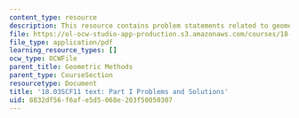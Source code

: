 ```yaml
---
content_type: resource
description: This resource contains problem statements related to geometric methods.
file: https://ol-ocw-studio-app-production.s3.amazonaws.com/courses/18-03sc-differential-equations-fall-2011/8832df56f6afe5d5068e203f50050307_MIT18_03SCF11_ps1_s2s.pdf
file_type: application/pdf
learning_resource_types: []
ocw_type: OCWFile
parent_title: Geometric Methods
parent_type: CourseSection
resourcetype: Document
title: '18.03SCF11 text: Part I Problems and Solutions'
uid: 8832df56-f6af-e5d5-068e-203f50050307
---
```

